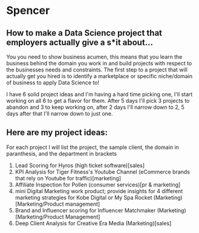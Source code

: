# Spencer

## How to make a Data Science project that employers actually give a s*it about...

You you need to show business acumen, this means that you learn the business behind the domain you work in and build projects with respect to the businesses needs and constraints. The first step to a project that will actually get you hired is to identify a marketplace or specific niche/domain of business to apply Data Science to!

I have 6 solid project ideas and I'm having a hard time picking one, I'll start working on all 6 to get a flavor for them. After 5 days I'll pick 3 projects to abandon and 3 to keep working on, after 2 days I'll narrow down to 2, 5 days after that I'll narrow down to just one.

## Here are my project ideas:

For each project I will list the project, the sample client, the domain in paranthesis, and the department in brackets

1. Lead Scoring for Hyros (high ticket software)[sales]
2. KPI Analysis for Tiger Fitness's Youtube Channel (eCommerce brands that rely on Youtube for traffic)[marketing]
3. Affiliate Inspection for Pollen (consumer services)[pr & marketing]
4. mini Digital Marketing work product; provide insights for 4 different marketing strategies for Kobe Digital or My Spa Rocket (Marketing)[Marketing/Product management]
5. Brand and Influencer scoring for Influencer Matchmaker (Marketing)[Marketing/Product Management]
6. Deep Client Analysis for Creative Era Media (Marketing)[sales]
